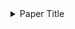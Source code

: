 <details>
<summary>Paper Title</summary>
<br>
### link to paper
link to repository
summary
tasks
datasets
read by
</details>
